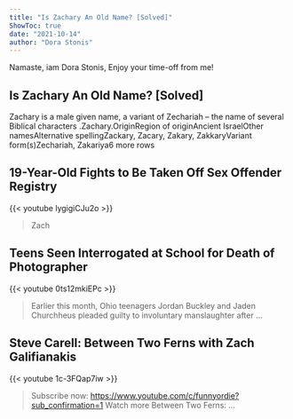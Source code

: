 ```yaml
---
title: "Is Zachary An Old Name? [Solved]"
ShowToc: true 
date: "2021-10-14"
author: "Dora Stonis" 
---
```


Namaste, iam Dora Stonis, Enjoy your time-off from me!
## Is Zachary An Old Name? [Solved]
Zachary is a male given name, a variant of Zechariah – the name of several Biblical characters
.Zachary.OriginRegion of originAncient IsraelOther namesAlternative spellingZackary, Zacary, Zakary, ZakkaryVariant form(s)Zechariah, Zakariya6 more rows

## 19-Year-Old Fights to Be Taken Off Sex Offender Registry
{{< youtube lygigiCJu2o >}}
>Zach

## Teens Seen Interrogated at School for Death of Photographer
{{< youtube 0ts12mkiEPc >}}
>Earlier this month, Ohio teenagers Jordan Buckley and Jaden Churchheus pleaded guilty to involuntary manslaughter after ...

## Steve Carell: Between Two Ferns with Zach Galifianakis
{{< youtube 1c-3FQap7iw >}}
>Subscribe now: https://www.youtube.com/c/funnyordie?sub_confirmation=1 Watch more Between Two Ferns: ...

